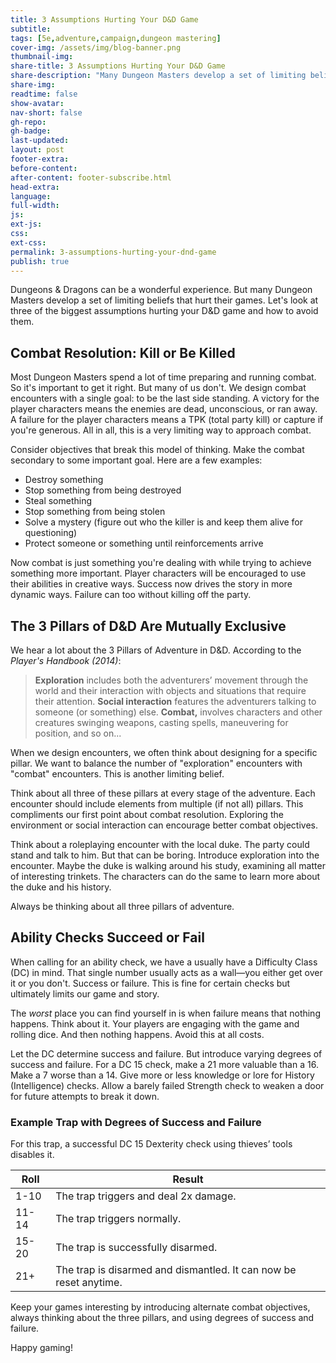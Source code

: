 ```yaml
---
title: 3 Assumptions Hurting Your D&D Game
subtitle: 
tags: [5e,adventure,campaign,dungeon mastering]
cover-img: /assets/img/blog-banner.png
thumbnail-img:
share-title: 3 Assumptions Hurting Your D&D Game
share-description: "Many Dungeon Masters develop a set of limiting beliefs that hurt their games. Let’s look at three of the biggest assumptions and how to avoid them."
share-img: 
readtime: false
show-avatar: 
nav-short: false
gh-repo: 
gh-badge:
last-updated: 
layout: post 
footer-extra:
before-content:
after-content: footer-subscribe.html 
head-extra:
language:
full-width:
js:
ext-js:
css:
ext-css:
permalink: 3-assumptions-hurting-your-dnd-game
publish: true
---
```


Dungeons & Dragons can be a wonderful experience. But many Dungeon Masters develop a set of limiting beliefs that hurt their games. Let's look at three of the biggest assumptions hurting your D&D game and how to avoid them.

## Combat Resolution: Kill or Be Killed 

Most Dungeon Masters spend a lot of time preparing and running combat. So it's important to get it right. But many of us don't. We design combat encounters with a single goal: to be the last side standing. A victory for the player characters means the enemies are dead, unconscious, or ran away. A failure for the player characters means a TPK (total party kill) or capture if you're generous. All in all, this is a very limiting way to approach combat.

Consider objectives that break this model of thinking. Make the combat secondary to some important goal. Here are a few examples:
- Destroy something
- Stop something from being destroyed
- Steal something 
- Stop something from being stolen 
- Solve a mystery (figure out who the killer is and keep them alive for questioning)
- Protect someone or something until reinforcements arrive 

Now combat is just something you're dealing with while trying to achieve something more important. Player characters will be encouraged to use their abilities in creative ways. Success now drives the story in more dynamic ways. Failure can too without killing off the party. 

## The 3 Pillars of D&D Are Mutually Exclusive 

We hear a lot about the 3 Pillars of Adventure in D&D. According to the *Player's Handbook (2014)*:

> **Exploration** includes both the adventurers’ movement through the world and their interaction with objects and situations that require their attention.
> **Social interaction** features the adventurers talking to someone (or something) else.
> **Combat,** involves characters and other creatures swinging weapons, casting spells, maneuvering for position, and so on...

When we design encounters, we often think about designing for a specific pillar. We want to balance the number of "exploration" encounters with "combat" encounters. This is another limiting belief. 

Think about all three of these pillars at every stage of the adventure. Each encounter should include elements from multiple (if not all) pillars. This compliments our first point about combat resolution. Exploring the environment or social interaction can encourage better combat objectives. 

Think about a roleplaying encounter with the local duke. The party could stand and talk to him. But that can be boring. Introduce exploration into the encounter. Maybe the duke is walking around his study, examining all matter of interesting trinkets. The characters can do the same to learn more about the duke and his history.

Always be thinking about all three pillars of adventure.

## Ability Checks Succeed or Fail

When calling for an ability check, we have a usually have a Difficulty Class (DC) in mind. That single number usually acts as a wall—you either get over it or you don't. Success or failure. This is fine for certain checks but ultimately limits our game and story.

The *worst* place you can find yourself in is when failure means that nothing happens. Think about it. Your players are engaging with the game and rolling dice. And then nothing happens. Avoid this at all costs. 

Let the DC determine success and failure. But introduce varying degrees of success and failure. For a DC 15 check, make a 21 more valuable than a 16. Make a 7 worse than a 14. Give more or less knowledge or lore for History (Intelligence) checks. Allow a barely failed Strength check to weaken a door for future attempts to break it down. 

### Example Trap with Degrees of Success and Failure 

For this trap, a successful DC 15 Dexterity check using thieves’ tools disables it.

| Roll  | Result                                                            |
| ----- | ----------------------------------------------------------------- |
| 1-10  | The trap triggers and deal 2x damage.                             |
| 11-14 | The trap triggers normally.                                       |
| 15-20 | The trap is successfully disarmed.                                |
| 21+   | The trap is disarmed and dismantled. It can now be reset anytime. |

Keep your games interesting by introducing alternate combat objectives, always thinking about the three pillars, and using degrees of success and failure. 

Happy gaming!